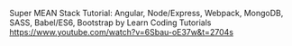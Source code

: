 Super MEAN Stack Tutorial: Angular, Node/Express, Webpack, MongoDB, SASS, Babel/ES6, Bootstrap by Learn Coding Tutorials
https://www.youtube.com/watch?v=6Sbau-oE37w&t=2704s

